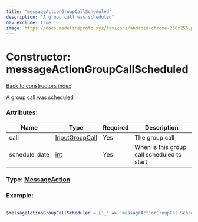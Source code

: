 ```yaml
---
title: "messageActionGroupCallScheduled"
description: "A group call was scheduled"
nav_exclude: true
image: https://docs.madelineproto.xyz/favicons/android-chrome-256x256.png
---
```

# Constructor: messageActionGroupCallScheduled  
[Back to constructors index](/API_docs/constructors/index.html)



A group call was scheduled

### Attributes:

| Name     |    Type       | Required | Description |
|----------|---------------|----------|-------------|
|call|[InputGroupCall](/API_docs/types/InputGroupCall.html) | Yes|The group call|
|schedule\_date|[int](/API_docs/types/int.html) | Yes|When is this group call scheduled to start|



### Type: [MessageAction](/API_docs/types/MessageAction.html)


### Example:

```php

$messageActionGroupCallScheduled = ['_' => 'messageActionGroupCallScheduled', 'call' => InputGroupCall, 'schedule_date' => int];
```  
